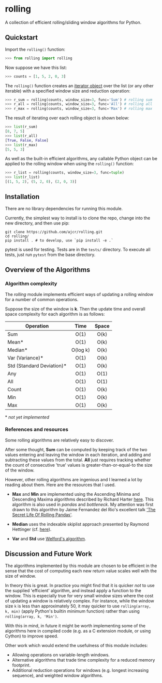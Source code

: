 # rolling

A collection of efficient rolling/sliding window algorithms for Python.

## Quickstart

Import the `rolling()` function:
```python
>>> from rolling import rolling
```
Now suppose we have this list:
```python
>>> counts = [1, 5, 2, 0, 3]
```
The `rolling()` function creates an [iterator object](https://docs.python.org/3/library/stdtypes.html#iterator-types) over the list (or any other iterable) with a specified window size and reduction operation:
```python
>>> r_sum = rolling(counts, window_size=3, func='Sum') # rolling sum
>>> r_all = rolling(counts, window_size=3, func='All') # rolling all
>>> r_max = rolling(counts, window_size=3, func='Max') # rolling max
```
The result of iterating over each rolling object is shown below:
```python
>>> list(r_sum)
[8, 7, 5]
>>> list(r_all)
[True, False, False]
>>> list(r_max)
[5, 5, 3]
```
As well as the built-in efficient algorithms, any callable Python object can be applied to the rolling window when using the `rolling()` function:
```python
>>> r_list = rolling(counts, window_size=3, func=tuple)
>>> list(r_list)
[(1, 5, 2), (5, 2, 0), (2, 0, 3)]
```

## Installation

There are no library dependencies for running this module.

Currently, the simplest way to install is to clone the repo, change into the new directory, and then use pip:

```
git clone https://github.com/ajcr/rolling.git
cd rolling/
pip install . # to develop, use `pip install -e .`
```

pytest is used for testing. Tests are in the `tests/` directory. To execute all tests, just run `pytest` from the base directory.

## Overview of the Algorithms

### Algorithm complexity

The *rolling* module implements efficient ways of updating a rolling window for a number of common operations.

Suppose the size of the window is **k**. Then the update time and overall space complexity for each algorithm is as follows:

| Operation                | Time     | Space |
| ------------------------ |:--------:|:-----:|
| Sum                      | O(1)     | O(k)  |
| Mean*                     | O(1)     | O(k)  |
| Median*                   | O(log k) | O(k)  |
| Var (Variance)*           | O(1)     | O(k)     |
| Std (Standard Deviation)* | O(1)     | O(k)     |
| Any                      | O(1)     | O(1)  |
| All                      | O(1)     | O(1)  |
| Count                    | O(1)     | O(k)  |
| Min                      | O(1)     | O(k)  |
| Max                      | O(1)     | O(k)  |

\* *not yet implemented*

### References and resources

Some rolling algorithms are relatively easy to discover. 

After some thought, **Sum** can be computed by keeping track of the two values entering and leaving the window in each iteration, and adding and subtracting these values from the total. **All** just requires tracking whether the count of consecutive 'true' values is greater-than-or-equal-to the size of the window.

However, other rolling algorithms are ingenious and I learned a lot by reading about them. Here are the resources that I used.

- **Max** and **Min** are implemented using the Ascending Minima and Descending Maxima algorithms described by Richard Harter [here](http://www.richardhartersworld.com/cri/2001/slidingmin.html). This algorithm is also used in *pandas* and *bottleneck*. My attention was first drawn to this algorithm by Jaime Fernandez del Rio's excellent talk ['The Secret Life Of Rolling Pandas'](https://www.youtube.com/watch?v=XM_r5La-1tA).

- **Median** uses the indexable skiplist approach presented by Raymond Hettinger (cf. [here](http://code.activestate.com/recipes/577073/)).

- **Var** and **Std** use [Welford's algorithm](https://en.wikipedia.org/wiki/Algorithms_for_calculating_variance#On-line_algorithm). 

## Discussion and Future Work

The algorithms implemented by this module are chosen to be efficient in the sense that the cost of computing each new return value scales well with the size of window.

In theory this is great. In practice you might find that it is quicker *not* to use the supplied 'efficient' algorithm, and instead apply a function to the window. This is especially true for very small window sizes where the cost of updating a window is relatively complex. For instance, while the window size `k` is less than approximately 50, it may quicker to use `rolling(array, k, min)` (apply Python's builtin minimum function) rather than using `rolling(array, k, 'Min')`.

With this in mind, in future it might be worth implementing some of the algorithms here in compiled code (e.g. as a C extension module, or using Cython) to improve speed.

Other work which would extend the usefulness of this module includes:

- Allowing operations on variable-length windows.
- Alternative algorithms that trade time complexity for a reduced memory footprint.
- Additional reduction operations for windows (e.g. longest increasing sequence), and weighted window algorithms.
